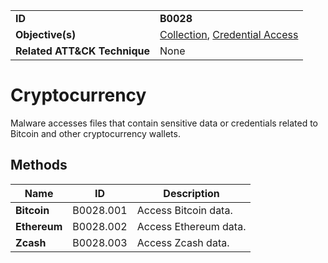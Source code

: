 |||
|---|---|
|**ID**|**B0028**|
|**Objective(s)**|[Collection](../collection), [Credential Access](../credential-access)|
|**Related ATT&CK Technique**|None|


Cryptocurrency
==============
Malware accesses files that contain sensitive data or credentials related to Bitcoin and other cryptocurrency wallets.

Methods
-------
|Name|ID|Description|
|---|---|---|
|**Bitcoin**|B0028.001|Access Bitcoin data.|
|**Ethereum**|B0028.002|Access Ethereum data.|
|**Zcash**|B0028.003|Access Zcash data.|
